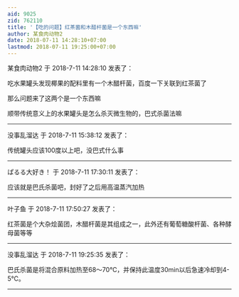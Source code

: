 ```yaml
---
aid: 9025
zid: 762110
title: '【吃的问题】红茶菌和木醋杆菌是一个东西嘛'
author: 某食肉动物2
date: 2018-07-11 14:28:10+07:00
lastmod: 2018-07-11 19:25:00+07:00
---
```


某食肉动物2 于 2018-7-11 14:28:10 发表了：

吃水果罐头发现椰果的配料里有一个木醋杆菌，百度一下关联到红茶菌了

那么问题来了这两个是一个东西嘛

顺带传统意义上的水果罐头是怎么杀灭微生物的，巴式杀菌法嘛

---------

没事乱溜达 于 2018-7-11 15:38:12 发表了：

传统罐头应该100度以上吧，没巴式什么事

---------

ぱるる大好き！ 于 2018-7-11 17:30:11 发表了：

应该就是巴氏杀菌吧，封好了之后用高温蒸汽加热

---------

叶子鱼 于 2018-7-11 17:50:27 发表了：

红茶菌是个大杂烩菌团，木醋杆菌是其组成之一，此外还有葡萄糖酸杆菌、各种酵母菌等等

---------

没事乱溜达 于 2018-7-11 19:25:35 发表了：

巴氏杀菌是将混合原料加热至68～70℃，并保持此温度30min以后急速冷却到4-5℃。

---------

